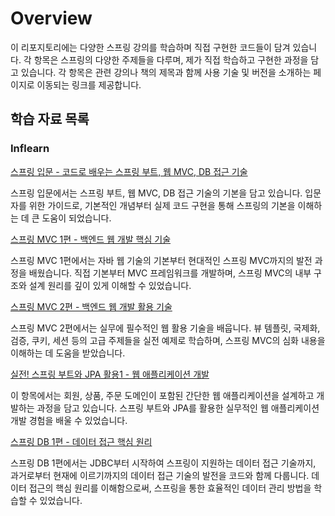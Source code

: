 # Overview

이 리포지토리에는 다양한 스프링 강의를 학습하며 직접 구현한 코드들이 담겨 있습니다. 각 항목은 스프링의 다양한 주제들을 다루며, 제가 직접 학습하고 구현한 과정을 담고 있습니다.
각 항목은 관련 강의나 책의 제목과 함께 사용 기술 및 버전을 소개하는 페이지로 이동되는 링크를 제공합니다.

## 학습 자료 목록

### Inflearn

[스프링 입문 - 코드로 배우는 스프링 부트, 웹 MVC, DB 접근 기술](https://github.com/swhyeon98/spring-study-records/tree/main/inflearn/spring-intro-boot-web-mvc-db)

스프링 입문에서는 스프링 부트, 웹 MVC, DB 접근 기술의 기본을 담고 있습니다. 입문자를 위한 가이드로, 기본적인 개념부터 실제 코드 구현을 통해 스프링의 기본을 이해하는 데 큰 도움이 되었습니다.

[스프링 MVC 1편 - 백엔드 웹 개발 핵심 기술](https://github.com/swhyeon98/spring-study-records/tree/main/inflearn/spring-mvc1-web-core-tech)

스프링 MVC 1편에서는 자바 웹 기술의 기본부터 현대적인 스프링 MVC까지의 발전 과정을 배웠습니다. 직접 기본부터 MVC 프레임워크를 개발하며, 스프링 MVC의 내부 구조와 설계 원리를 깊이 있게 이해할 수 있었습니다.

[스프링 MVC 2편 - 백엔드 웹 개발 활용 기술](https://github.com/swhyeon98/spring-study-records/tree/main/inflearn/spring-mvc2-web-util-tech)

스프링 MVC 2편에서는 실무에 필수적인 웹 활용 기술을 배웁니다. 뷰 템플릿, 국제화, 검증, 쿠키, 세션 등의 고급 주제들을 실전 예제로 학습하며, 스프링 MVC의 심화 내용을 이해하는 데 도움을 받았습니다.

[실전! 스프링 부트와 JPA 활용1 - 웹 애플리케이션 개발](https://github.com/swhyeon98/spring-study-records/tree/main/inflearn/spring-boot-jpa-dev-webapp)

이 항목에서는 회원, 상품, 주문 도메인이 포함된 간단한 웹 애플리케이션을 설계하고 개발하는 과정을 담고 있습니다. 스프링 부트와 JPA를 활용한 실무적인 웹 애플리케이션 개발 경험을 배울 수 있었습니다.

[스프링 DB 1편 - 데이터 접근 핵심 원리](https://github.com/swhyeon98/spring-study-records/tree/main/inflearn/spring-db1-data-access-principles)

스프링 DB 1편에서는 JDBC부터 시작하여 스프링이 지원하는 데이터 접근 기술까지, 과거로부터 현재에 이르기까지의 데이터 접근 기술의 발전을 코드와 함께 다룹니다. 데이터 접근의 핵심 원리를 이해함으로써, 스프링을 통한 효율적인 데이터 관리 방법을 학습할 수 있었습니다.
